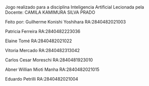 Jogo realizado para a disciplina Inteligencia Artificial 
Lecionada pela Docente: CAMILA KAMIMURA SILVA PRADO

Feito por:
Guilherme Konishi Yoshihara
RA:2840482021003

Patricia Ferreira
RA:2840482223036

Elaine Tomé 
RA:2840482021022

Vitoria Mercado
RA:2840482313042

Carlos Cesar Moreschi
RA:2840481923010

Abner Willian Mioti Manha
RA:2840482021015

Eduardo Petrilli
RA:2840482021004

